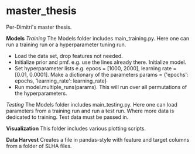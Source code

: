 # master_thesis
Per-Dimitri's master thesis.

**Models**
*Training*
The Models folder includes main_training.py.
Here one can run a training run or a hyperparameter tuning run.
- Load the data set, drop features not needed.
- Initialize prior and pmf. e.g. use the lines already there. Initialize model.
- Set hyperparameter lists e.g. epocs = [1000, 2000], learning rate = [0.01, 0.0001]. Make a dictionary of the parameters
params = {'epochs': epochs, 'learning_rate': learning_rate}
- Run model.multiple_runs(params). This will run over all permutations of the hyperparameters.

*Testing*
The Models folder includes main_testing.py.
Here one can load parameters from a training run and run a test run. Where more data is dedicated to training. Test data must be passed in.

**Visualization**
This folder includes various plotting scripts.

**Data Harvest**
Creates a file in pandas-style with feature and target columns from a folder of SLHA files.
